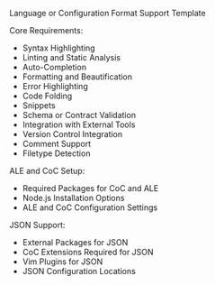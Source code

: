 Language or Configuration Format Support Template

Core Requirements:
- Syntax Highlighting
- Linting and Static Analysis
- Auto-Completion
- Formatting and Beautification
- Error Highlighting
- Code Folding
- Snippets
- Schema or Contract Validation
- Integration with External Tools
- Version Control Integration
- Comment Support
- Filetype Detection

ALE and CoC Setup:
- Required Packages for CoC and ALE
- Node.js Installation Options
- ALE and CoC Configuration Settings

JSON Support:
- External Packages for JSON
- CoC Extensions Required for JSON
- Vim Plugins for JSON
- JSON Configuration Locations
